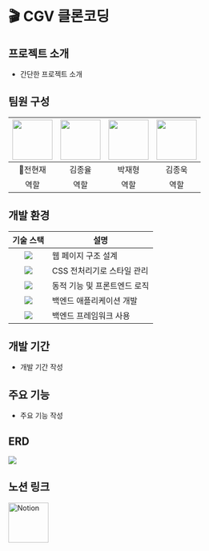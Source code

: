 # 🎬 CGV 클론코딩

## 프로젝트 소개
- 간단한 프로젝트 소개

## 팀원 구성

| <a href="https://github.com/Nyeonjae"><img src="https://avatars.githubusercontent.com/u/185048916?v=4" width="80"></a> | <a href="https://github.com/geniyuls"><img src="https://avatars.githubusercontent.com/u/181185824?v=4" width="80"></a> | <a href="https://github.com/escurse"><img src="https://avatars.githubusercontent.com/u/180259666?v=4" width="80"></a> | <a href="https://github.com/kimjonguk1"><img src="https://avatars.githubusercontent.com/u/148532342?v=4" width="80"></a> |
|:-----:|:-----:|:-----:|:-----:|
| :crown:전현재 | 김종율 | 박재형 | 김종욱 |
| 역할 | 역할 | 역할 | 역할 |

## 개발 환경
| **기술 스택** | **설명**                     |
|:-------------:|------------------------------|
|  <img src="https://img.shields.io/badge/html5-E34F26?style=for-the-badge&logo=html5&logoColor=white">           | 웹 페이지 구조 설계          |
| <img src="https://img.shields.io/badge/Scss-green?style=flat&logo=Sass&logoColor=CC6699"/>        | CSS 전처리기로 스타일 관리    |
| <img src="https://img.shields.io/badge/JavaScript-F7DF1E?style=for-the-badge&logo=JavaScript&logoColor=white">    | 동적 기능 및 프론트엔드 로직 |
| <img src="https://img.shields.io/badge/java-007396?style=for-the-badge&logo=OpenJDK&logoColor=white">          | 백엔드 애플리케이션 개발     |
| <img src="https://img.shields.io/badge/springboot-6DB33F?style=for-the-badge&logo=springboot&logoColor=white">    | 백엔드 프레임워크 사용       |

## 개발 기간
- 개발 기간 작성

## 주요 기능
- 주요 기능 작성

## ERD
<img src="https://tricky-bloom-e01.notion.site/image/https%3A%2F%2Fprod-files-secure.s3.us-west-2.amazonaws.com%2Fbba77931-e5b0-47ad-bf2b-0d24647cd0c4%2F1d835dad-57e4-4c60-ada5-d88a6736f506%2Ferd.png?table=block&id=140221d7-8586-8014-97c8-ed8e8f8cebee&spaceId=bba77931-e5b0-47ad-bf2b-0d24647cd0c4&width=1420&userId=&cache=v2">

## 노션 링크
<a href="https://tricky-bloom-e01.notion.site/Jongyul-Pirates-Movie-Theater-130221d78586808aa580cbaf5e7a7e6f?pvs=4">
  <img src="https://upload.wikimedia.org/wikipedia/commons/4/45/Notion_app_logo.png" alt="Notion" width="80">
</a>
